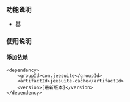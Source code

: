 ### 功能说明

* 基

### 使用说明

#### 添加依赖

```
<dependency>
    <groupId>com.jeesuite</groupId>
    <artifactId>jeesuite-cache</artifactId>
    <version>[最新版本]</version>
</dependency>
```